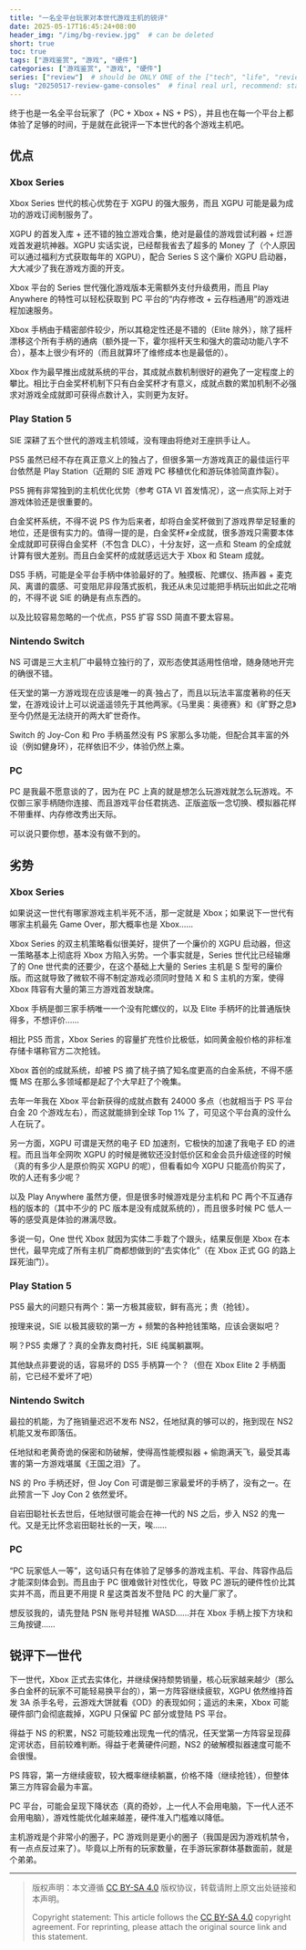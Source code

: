 ```yaml
---
title: "一名全平台玩家对本世代游戏主机的锐评"
date: 2025-05-17T16:45:24+08:00
header_img: "/img/bg-review.jpg"  # can be deleted
short: true
toc: true
tags: ["游戏鉴赏", "游戏", "硬件"]
categories: ["游戏鉴赏", "游戏", "硬件"]
series: ["review"]  # should be ONLY ONE of the ["tech", "life", "review"]
slug: "20250517-review-game-consoles"  # final real url, recommend: start by date, follow lower case words with hyphen splitter. E.g., `20230316-text-title`
---
```


终于也是一名全平台玩家了（PC + Xbox + NS + PS），并且也在每一个平台上都体验了足够的时间，于是就在此锐评一下本世代的各个游戏主机吧。

## 优点

### Xbox Series

Xbox Series 世代的核心优势在于 XGPU 的强大服务，而且 XGPU 可能是最为成功的游戏订阅制服务了。

XGPU 的首发入库 + 还不错的独立游戏合集，绝对是最佳的游戏尝试利器 + 烂游戏首发避坑神器。XGPU 实话实说，已经帮我省去了超多的 Money 了（个人原因可以通过福利方式获取每年的 XGPU），配合 Series S 这个廉价 XGPU 启动器，大大减少了我在游戏方面的开支。

Xbox 平台的 Series 世代强化游戏版本无需额外支付升级费用，而且 Play Anywhere 的特性可以轻松获取到 PC 平台的“内存修改 + 云存档通用”的游戏进程加速服务。

Xbox 手柄由于精密部件较少，所以其稳定性还是不错的（Elite 除外），除了摇杆漂移这个所有手柄的通病（额外提一下，霍尔摇杆天生和强大的震动功能八字不合），基本上很少有坏的（而且就算坏了维修成本也是最低的）。

Xbox 作为最早推出成就系统的平台，其成就点数机制很好的避免了一定程度上的攀比。相比于白金奖杯机制下只有白金奖杯才有意义，成就点数的累加机制不必强求对游戏全成就即可获得点数计入，实则更为友好。

### Play Station 5

SIE 深耕了五个世代的游戏主机领域，没有理由将绝对王座拱手让人。

PS5 虽然已经不存在真正意义上的独占了，但很多第一方游戏真正的最佳运行平台依然是 Play Station（近期的 SIE 游戏 PC 移植优化和游玩体验简直炸裂）。

PS5 拥有非常独到的主机优化优势（参考 GTA VI 首发情况），这一点实际上对于游戏体验还是很重要的。

白金奖杯系统，不得不说 PS 作为后来者，却将白金奖杯做到了游戏界举足轻重的地位，还是很有实力的。值得一提的是，白金奖杯≠全成就，很多游戏只需要本体全成就即可获得白金奖杯（不包含 DLC），十分友好，这一点和 Steam 的全成就计算有很大差别。而且白金奖杯的成就感远远大于 Xbox 和 Steam 成就。

DS5 手柄，可能是全平台手柄中体验最好的了。触摸板、陀螺仪、扬声器 + 麦克风、离谱的震感、可变阻尼非段落式扳机，我还从未见过能把手柄玩出如此之花哨的，不得不说 SIE 的确是有点东西的。

以及比较容易忽略的一个优点，PS5 扩容 SSD 简直不要太容易。

### Nintendo Switch

NS 可谓是三大主机厂中最特立独行的了，双形态使其适用性倍增，随身随地开完的确很不错。

任天堂的第一方游戏现在应该是唯一的真·独占了，而且以玩法丰富度著称的任天堂，在游戏设计上可以说遥遥领先于其他两家。《马里奥：奥德赛》和《旷野之息》至今仍然是无法绕开的两大旷世奇作。

Switch 的 Joy-Con 和 Pro 手柄虽然没有 PS 家那么多功能，但配合其丰富的外设（例如健身环），花样依旧不少，体验仍然上乘。

### PC

PC 是我最不愿意谈的了，因为在 PC 上真的就是想怎么玩游戏就怎么玩游戏。不仅御三家手柄随你连接、而且游戏平台任君挑选、正版盗版一念切换、模拟器花样不带重样、内存修改秀出天际。

可以说只要你想，基本没有做不到的。

## 劣势

### Xbox Series

如果说这一世代有哪家游戏主机半死不活，那一定就是 Xbox；如果说下一世代有哪家主机最先 Game Over，那大概率也是 Xbox……

Xbox Series 的双主机策略看似很美好，提供了一个廉价的 XGPU 启动器，但这一策略基本上彻底将 Xbox 方陷入劣势。一个事实就是，Series 世代比已经输爆了的 One 世代卖的还要少，在这个基础上大量的 Series 主机是 S 型号的廉价版。而这就导致了微软不得不制定游戏必须同时登陆 X 和 S 主机的方案，使得 Xbox 阵容有大量的第三方游戏首发缺席。

Xbox 手柄是御三家手柄唯一一个没有陀螺仪的，以及 Elite 手柄坏的比普通版快得多，不想评价……

相比 PS5 而言，Xbox Series 的容量扩充性价比极低，如同黄金般价格的非标准存储卡堪称官方二次抢钱。

Xbox 首创的成就系统，却被 PS 摘了桃子搞了知名度更高的白金系统，不得不感慨 MS 在那么多领域都是起了个大早赶了个晚集。

去年一年我在 Xbox 平台新获得的成就点数有 24000 多点（也就相当于 PS 平台白金 20 个游戏左右），而这就能排到全球 Top 1% 了，可见这个平台真的没什么人在玩了。

另一方面，XGPU 可谓是天然的电子 ED 加速剂，它极快的加速了我电子 ED 的进程。而且当年全网吹 XGPU 的时候是微软还没封低价区和金会员升级途径的时候（真的有多少人是原价购买 XGPU 的呢），但看看如今 XGPU 只能高价购买了，吹的人还有多少呢？

以及 Play Anywhere 虽然方便，但是很多时候游戏是分主机和 PC 两个不互通存档的版本的（其中不少的 PC 版本是没有成就系统的），而且很多时候 PC 低人一等的感受真是体验的淋漓尽致。

多说一句，One 世代 Xbox 就因为实体二手栽了个跟头，结果反倒是 Xbox 在本世代，最早完成了所有主机厂商都想做到的“去实体化”（在 Xbox 正式 GG 的路上踩死油门）。

### Play Station 5

PS5 最大的问题只有两个：第一方极其疲软，鲜有高光；贵（抢钱）。

按理来说，SIE 以极其疲软的第一方 + 频繁的各种抢钱策略，应该会褒姒吧？

啊？PS5 卖爆了？真的全靠友商衬托，SIE 纯属躺赢啊。

其他缺点非要说的话，容易坏的 DS5 手柄算一个？（但在 Xbox Elite 2 手柄面前，它已经不爱坏了吧）

### Nintendo Switch

最拉的机能，为了拖销量迟迟不发布 NS2，任地狱真的够可以的，拖到现在 NS2 机能又发布即落伍。

任地狱和老黄奇诡的保密和防破解，使得高性能模拟器 + 偷跑满天飞，最受其毒害的第一方游戏堪属《王国之泪》了。

NS 的 Pro 手柄还好，但 Joy Con 可谓是御三家最爱坏的手柄了，没有之一。在此预言一下 Joy Con 2 依然爱坏。

自岩田聪社长去世后，任地狱很可能会在神一代的 NS 之后，步入 NS2 的鬼一代。又是无比怀念岩田聪社长的一天，唉……

### PC

“PC 玩家低人一等”，这句话只有在体验了足够多的游戏主机、平台、阵容作品后才能深刻体会到。而且由于 PC 很难做针对性优化，导致 PC 游玩的硬件性价比其实并不高，而且更不用提 R 星这类首发不登陆 PC 的大量厂家了。

想反驳我的，请先登陆 PSN 账号并轻推 WASD……并在 Xbox 手柄上按下方块和三角按键……

## 锐评下一世代

下一世代，Xbox 正式去实体化，并继续保持颓势销量，核心玩家越来越少（那么多白金杯的玩家不可能轻易换平台的），第一方阵容继续疲软，XGPU 依然维持首发 3A 杀手名号，云游戏大饼就看《OD》的表现如何；遥远的未来，Xbox 可能硬件部门会彻底裁掉，XGPU 只保留 PC 部分或登陆 PS 平台。

得益于 NS 的积累，NS2 可能较难出现鬼一代的情况，任天堂第一方阵容呈现薛定谔状态，目前较难判断。得益于老黄硬件问题，NS2 的破解模拟器速度可能不会很慢。

PS 阵容，第一方继续疲软，较大概率继续躺赢，价格不降（继续抢钱），但整体第三方阵容会最为丰富。

PC 平台，可能会呈现下降状态（真的奇妙，上一代人不会用电脑，下一代人还不会用电脑），游戏性能优化越来越差，硬件准入门槛难以降低。

主机游戏是个非常小的圈子，PC 游戏则是更小的圈子（我国是因为游戏机禁令，有一点点反过来了）。毕竟以上所有的玩家数量，在手游玩家群体基数面前，就是个弟弟。

---

> 版权声明：本文遵循 [CC BY-SA 4.0](https://creativecommons.org/licenses/by-sa/4.0/deed.zh) 版权协议，转载请附上原文出处链接和本声明。
>
> Copyright statement: This article follows the [CC BY-SA 4.0](https://creativecommons.org/licenses/by-sa/4.0/deed.en) copyright agreement. For reprinting, please attach the original source link and this statement.
